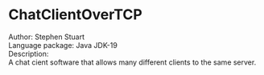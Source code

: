 # ChatClientOverTCP
Author: Stephen Stuart
<br> Language package: Java JDK-19
<br> Description: 
<br> A chat cient software that allows many different clients to the same server. 


